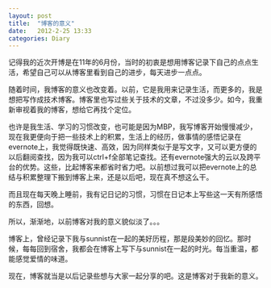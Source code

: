 ```yaml
---
layout: post
title:  "博客的意义"
date:   2012-2-25 13:33
categories: Diary
---
```


记得我的近次开博是在11年的6月份，当时的初衷是想用博客记录下自己的点点生活，希望自己可以从博客里看到自己的进步，每天进步一点点。

随着时间，我博客的意义也改变着。以前，它是我用来记录生活，而更多的，我是想把写作成技术博客。博客里也写过些关于技术的文章，不过没多少。如今，我重新审视着我的博客，想给它再找个定位。

也许是我生活、学习的习惯改变，也可能是因为MBP，我写博客开始慢慢减少，现在我更便向于把一些技术上的积累，生活上的经历，做事情的感悟记录在evernote上，我觉得既快速、高效，因为同样类似于是写文字，又可以更方便的以后翻阅查找，因为我可以ctrl+f全部笔记查找。还有evernote强大的云以及跨平台的优势。这些，比起博客来都省时省力吧。以前想过我可以把evernote上的总结与积累整理下搬到博客上来，还是以后吧，现在真不想这么干。

而且现在每天晚上睡前，我有记日记的习惯，习惯在日记本上写些这一天有所感悟的东西，回想。

所以，渐渐地，以前博客对我的意义貌似淡了。。。

博客上，曾经记录下我与sunnist在一起的美好历程，那是段美妙的回忆。那时候，每每回到宿舍，我都会在博客上写下与sunnist在一起的时光。每当重温，都能感觉爱情的味道。

现在，博客就当是以后记录些想与大家一起分享的吧。这是博客对于我新的意义。
